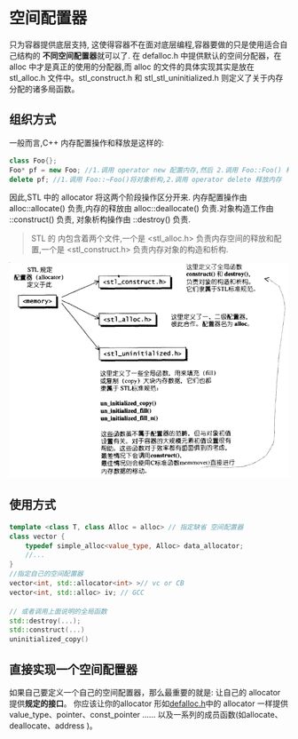 # 空间配置器
只为容器提供底层支持, 这使得容器不在面对底层编程,容器要做的只是使用适合自己结构的 **不同空间配置器**就可以了. 
在 defalloc.h 中提供默认的空间分配器，在 alloc 中才是真正的使用的分配器,而 alloc 的文件的具体实现其实是放在 stl_alloc.h 文件中。stl_construct.h 和 stl_stl_uninitialized.h 则定义了关于内存分配的诸多局函数。


## 组织方式
一般而言,C++ 内存配置操作和释放是这样的:
```c++
class Foo{};
Foo* pf = new Foo; //1.调用 operator new 配置内存,然后 2.调用 Foo::Foo() 构造对象
delete pf; //1.调用 Foo::~Foo()将对象析构,2.调用 operator delete 释放内存
```
因此,STL 中的 allocator 将这两个阶段操作区分开来. 内存配置操作由 alloc::allocate() 负责,内存的释放由 alloc::deallocate() 负责.对象构造工作由 ::construct() 负责, 对象析构操作由 ::destroy() 负责.
 
> STL 的 <memory> 内包含着两个文件,一个是 <stl_alloc.h> 负责内存空间的释放和配置,一个是 <stl_construct.h> 负责内存对象的构造和析构.

![allocator_structure.png](/image/allocator_structure.png?raw=true) 
## 使用方式
```c++
template <class T, class Alloc = alloc> // 指定缺省 空间配置器
class vector {
    typedef simple_alloc<value_type, Alloc> data_allocator;
    //...
}
//指定自己的空间配置器
vector<int, std::allocator<int> >// vc or CB
vector<int, std::alloc> iv; // GCC

// 或者调用上面说明的全局函数
std::destroy(...);
std::construct(...)
uninitialized_copy()
```

## 直接实现一个空间配置器
如果自己要定义一个自己的空间配置器，那么最重要的就是: 让自己的 allocator 提供**规定的接口**。 你应该让你的allocator 形如[defalloc.h](defalloc.h)中的 allocator 一样提供 value_type、pointer、const_pointer ...... 以及一系列的成员函数(如allocate、deallocate、address )。